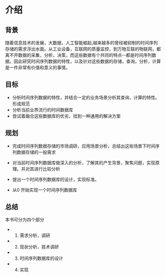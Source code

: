 # 介绍

## 背景

随着信息技术的发展，大数据，人工智能崛起,越来越多的曾经被抑制的时间序列存储的需求浮出水面。从工业设备，互联网的质量监控，到万物互联的物联网，都离不开数据的采集，分析，决策，而这些数据有个共同的特点--都是时间序列数据。因此研究时间序列数据的特性，以及针对这些数据的存储，查询，分析，计算是一件非常有价值和意义的事情。

## 目标

- 分析时间序列数据的特性，并结合一定的业务场景分析其查询，计算的特性。形成规范
- 分析当前业界流行的时间数据库
- 尝试着融合这些数据库的优劣，找到一种通用的解决方案

## 规划

-  完成时间序列数据存储的市场调研，应用场景分析，总结出这些场景下时间序列数据存储的一般需求

-  对当前时间序列数据库做深入的分析，了解其的产生背景，聚焦问题，实现原理。并对其进行比较分析

-  提出一个时间序列数据库的设计，实现标准。

-  从0 开始实现一个时间序列数据库


## 总结

本书可分为四个部分

- 1. 需求分析，调研
- 2. 现状分析，技术调研
- 3. 时间序列数据库的设计
- 4. 实现